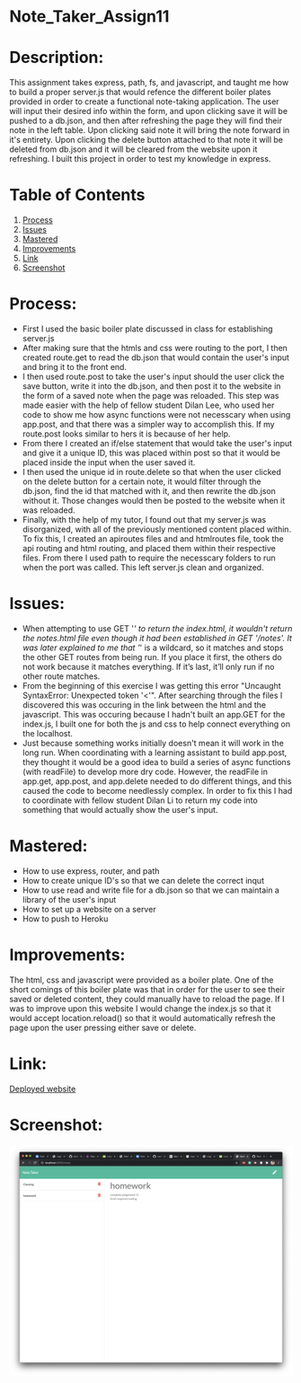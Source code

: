 # Note_Taker_Assign11

# Description:
This assignment takes express, path, fs, and javascript, and taught me how to build a proper server.js that would refence the different boiler plates provided in order to create a functional note-taking application. 
The user will input their desired info within the form, and upon clicking save it will be pushed to a db.json, and then after refreshing the page they will find their note in the left table. Upon clicking said note it will bring the note forward in it's entirety. Upon clicking the delete button attached to that note it will be deleted from db.json and it will be cleared from the website upon it refreshing.
I built this project in order to test my knowledge in express.  

# Table of Contents
1. [Process](#Process)
2. [Issues](#Issues)
3. [Mastered](#Mastered)
4. [Improvements ](#Improvements)
4. [Link](#Link)
4. [Screenshot](#Screenshot)

# Process: 
* First I used the basic boiler plate discussed in class for establishing server.js
* After making sure that the htmls and css were routing to the port, I then created route.get to read the db.json that would contain the user's input and bring it to the front end. 
* I then used route.post to take the user's input should the user click the save button, write it into the db.json, and then post it to the website in the form of a saved note when the page was reloaded. This step was made easier with the help of fellow student Dilan Lee, who used her code to show me how async functions were not necesscary when using app.post, and that there was a simpler way to accomplish this. If my route.post looks similar to hers it is because of her help.  
* From there I created an if/else statement that would take the user's input and give it a unique ID, this was placed within post so that it would be placed inside the input when the user saved it.
* I then used the unique id in route.delete so that when the user clicked on the delete button for a certain note, it would filter through the db.json, find the id that matched with it, and then rewrite the db.json without it. Those changes would then be posted to the website when it was reloaded.
* Finally, with the help of my tutor, I found out that my server.js was disorganized, with all of the previously mentioned content placed within. To fix this, I created an apiroutes files and and htmlroutes file, took the api routing and html routing, and placed them within their respective files. From there I used path to require the necesscary folders to run when the port was called. This left server.js clean and organized. 


# Issues:
* When attempting to use GET '*' to return the index.html, it wouldn't return the notes.html file even though it had been established in GET '/notes'. It was later explained to me that '*' is a wildcard, so it matches and stops the other GET routes from being run. If you place it first, the others do not work because it matches everything. If it’s last, it’ll only run if no other route matches.
* From the beginning of this exercise I was getting this error "Uncaught SyntaxError: Unexpected token '<'". After searching through the files I discovered this was occuring in the link between the html and the javascript. This was occuring because I hadn't built an app.GET for the index.js, I built one for both the js and css to help connect everything on the localhost.
* Just because something works initially doesn't mean it will work in the long run. When coordinating with a learning assistant to build app.post, they thought it would be a good idea to build a series of async functions (with readFile) to develop more dry code. However, the readFile in app.get, app.post, and app.delete needed to do different things, and this caused the code to become needlessly complex. In order to fix this I had to coordinate with fellow student Dilan Li to return my code into something that would actually show the user's input. 

# Mastered:
* How to use express, router, and path
* How to create unique ID's so that we can delete the correct inqut
* How to use read and write file for a db.json so that we can maintain a library of the user's input
* How to set up a website on a server
* How to push to Heroku

# Improvements:
The html, css and javascript were provided as a boiler plate. One of the short comings of this boiler plate was that in order for the user to see their saved or deleted content, they could manually have to reload the page. If I was to improve upon this website I would change the index.js so that it would accept location.reload() so that it would automatically refresh the page upon the user pressing either save or delete. 

# Link:
[Deployed website](https://uounotetakerassign11.herokuapp.com)

# Screenshot: 
![Screenshot of the webpage](./screenshot/interface.png)